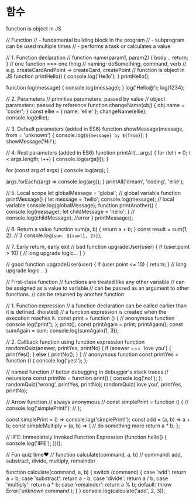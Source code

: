 # 함수

function is object in JS

// Function
// - fundamental building block in the program
// - subprogram can be used multiple times
// - performs a task or calculates a value

// 1. Function declaration
// function name(param1, param2) { body... return; }
// one function === one thing
// naming: doSomething, command, verb
// e.g. createCardAndPoint -> createCard, createPoint
// function is object in JS
function printHello() {
  console.log('Hello');
}
printHello();

function log(message) {
  console.log(message);
}
log('Hello@');
log(1234);

// 2. Parameters
// primitive parameters: passed by value
// object parameters: passed by reference
function changeName(obj) {
  obj.name = 'coder';
}
const ellie = { name: 'ellie' };
changeName(ellie);
console.log(ellie);

// 3. Default parameters (added in ES6)
function showMessage(message, from = 'unknown') {
  console.log(`${message} by ${from}`);
}
showMessage('Hi!');

// 4. Rest parameters (added in ES6)
function printAll(...args) {
  for (let i = 0; i < args.length; i++) {
    console.log(args[i]);
  }

  for (const arg of args) {
    console.log(arg);
  }

  args.forEach((arg) => console.log(arg));
}
printAll('dream', 'coding', 'ellie');

// 5. Local scope
let globalMessage = 'global'; // global variable
function printMessage() {
  let message = 'hello';
  console.log(message); // local variable
  console.log(globalMessage);
  function printAnother() {
    console.log(message);
    let childMessage = 'hello';
  }
  // console.log(childMessage); //error
}
printMessage();

// 6. Return a value
function sum(a, b) {
  return a + b;
}
const result = sum(1, 2); // 3
console.log(`sum: ${sum(1, 2)}`);

// 7. Early return, early exit
// bad
function upgradeUser(user) {
  if (user.point > 10) {
    // long upgrade logic...
  }
}

// good
function upgradeUser(user) {
  if (user.point <= 10) {
    return;
  }
  // long upgrade logic...
}

// First-class function
// functions are treated like any other variable
// can be assigned as a value to variable
// can be passed as an argument to other functions.
// can be returned by another function

// 1. Function expression
// a function declaration can be called earlier than it is defined. (hoisted)
// a function expression is created when the execution reaches it.
const print = function () {
  // anonymous function
  console.log('print');
};
print();
const printAgain = print;
printAgain();
const sumAgain = sum;
console.log(sumAgain(1, 3));

// 2. Callback function using function expression
function randomQuiz(answer, printYes, printNo) {
  if (answer === 'love you') {
    printYes();
  } else {
    printNo();
  }
}
// anonymous function
const printYes = function () {
  console.log('yes!');
};

// named function
// better debugging in debugger's stack traces
// recursions
const printNo = function print() {
  console.log('no!');
};
randomQuiz('wrong', printYes, printNo);
randomQuiz('love you', printYes, printNo);

// Arrow function
// always anonymous
// const simplePrint = function () {
//   console.log('simplePrint!');
// };

const simplePrint = () => console.log('simplePrint!');
const add = (a, b) => a + b;
const simpleMultiply = (a, b) => {
  // do something more
  return a * b;
};

// IIFE: Immediately Invoked Function Expression
(function hello() {
  console.log('IIFE');
})();

// Fun quiz time❤️
// function calculate(command, a, b)
// command: add, substract, divide, multiply, remainder

function calculate(command, a, b) {
  switch (command) {
    case 'add':
      return a + b;
    case 'substract':
      return a - b;
    case 'divide':
      return a / b;
    case 'multiply':
      return a * b;
    case 'remainder':
      return a % b;
    default:
      throw Error('unknown command');
  }
}
console.log(calculate('add', 2, 3));